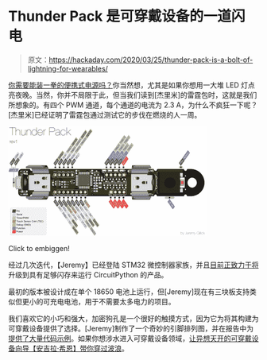 # Thunder Pack 是可穿戴设备的一道闪电

> 原文：<https://hackaday.com/2020/03/25/thunder-pack-is-a-bolt-of-lightning-for-wearables/>

[你需要能装一拳的便携式电源吗？](https://hackaday.io/project/161054-thunder-pack)你当然想，尤其是如果你想用一大堆 LED 灯点亮夜晚。当然，你并不局限于此，但当我们读到[杰里米]的雷霆包时，这就是我们所想象的。有四个 PWM 通道，每个通道的电流为 2.3 A，为什么不疯狂一下呢？[杰里米]已经证明了雷霆包通过测试它的步伐在燃烧的人一周。

[![](img/6c8a6e09a70c32df0ecd2ad1022459c6.png)](https://hackaday.com/wp-content/uploads/2020/03/thunderpack-pinout.png)

Click to embiggen!

经过几次迭代，【Jeremy】已经登陆 STM32 微控制器家族，并且[目前正致力于将](https://github.com/jgillick/ThunderPack/tree/STM32F4)升级到具有足够闪存来运行 CircuitPython 的产品。

最初的版本被设计成在单个 18650 电池上运行，但[Jeremy]现在有三块板支持类似但更小的可充电电池，用于不需要太多电力的项目。

我们喜欢它的小巧和强大，加密狗孔是一个很好的触摸方式，因为它为将其构建为可穿戴设备提供了选择。[Jeremy]制作了一个奇妙的引脚排列图，并在报告中为[提供了大量代码示例](https://github.com/jgillick/ThunderPack)。如果你想涉水进入可穿戴设备领域，[让异想天开的可穿戴设备向导【安吉拉·希恩】带你穿过波浪](https://hackaday.com/2019/12/11/angela-sheehan-is-developing-wearable-tech-with-whimsy/)。